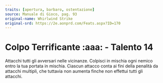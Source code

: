 ```yaml
---
traits: [apertura, barbaro, ostentazione]
source: Manuale di Gioco, pag. 93
original-name: Whirlwind Strike
original-srd: https://2e.aonprd.com/Feats.aspx?ID=170
---
```


# Colpo Terrificante :aaa: - Talento 14

Attacchi tutti gli avversari nelle vicinanze. Colpisci in mischia ogni nemico
entro la tua portata in mischia. Ciascun attacco conta ai fini della penalità da
attacchi multipli, che tuttavia non aumenta finche non effettui tutti gli
attacchi.
